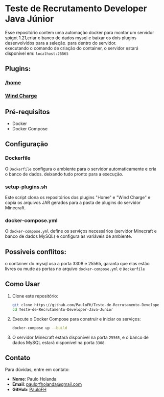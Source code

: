 
# Teste de Recrutamento Developer Java Júnior

Esse repositório contem uma automação docker para montar um servidor spigot 1.21,criar o banco de dados mysql e baixar os dois plugins desenvolvidos para a seleção. para dentro do servidor.\
executando o comando de criação do container, o servidor estará disponível em: `localhost:25565`

## Plugins:
### [/home](https://github.com/PauloFH/Home-MCPlugin)

### [Wind Charge](https://github.com/PauloFH/Wind_Charge-MCPlugin.git)



## Pré-requisitos

- Docker
- Docker Compose

## Configuração

### Dockerfile
O `Dockerfile` configura o ambiente para o servidor automaticamente e cria o banco de dados.
deixando tudo pronto para a execução.

### setup-plugins.sh
Este script clona os repositórios dos plugins "Home" e "Wind Charge" e copia os arquivos JAR gerados para a pasta de plugins do servidor Minecraft.

### docker-compose.yml
O `docker-compose.yml` define os serviços necessários (servidor Minecraft e banco de dados MySQL) e configura as variáveis de ambiente.

## Possiveis conflitos:
o container do mysql usa a porta 3308 e 25565, garanta que elas estão livres ou mude as portas no arquivo `docker-compose.yml` e `Dockerfile`


## Como Usar
1. Clone este repositório:
    ```bash
    git clone https://github.com/PauloFH/Teste-de-Recrutamento-Developer-Java-Junior
    cd Teste-de-Recrutamento-Developer-Java-Junior
    ```


2. Execute o Docker Compose para construir e iniciar os serviços:
    ```bash
    docker-compose up --build
    ```

4. O servidor Minecraft estará disponível na porta `25565`, e o banco de dados MySQL estará disponível na porta `3308`.


## Contato

Para dúvidas, entre em contato:
- **Nome**: Paulo Holanda
- **Email**: [paulorfholanda@gmail.com](mailto:paulorfholanda@gmail.com)
- **GitHub**: [PauloFH](https://github.com/Paulo)